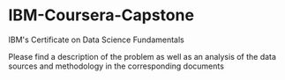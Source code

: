 # IBM-Coursera-Capstone
IBM's Certificate on Data Science Fundamentals

Please find a description of the problem as well as an analysis of the data sources and methodology in the corresponding documents
